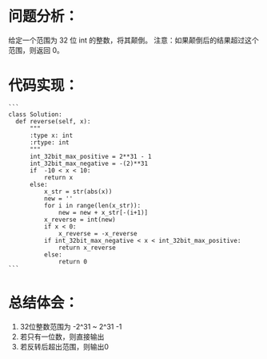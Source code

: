 # 问题分析： 
  给定一个范围为 32 位 int 的整数，将其颠倒。
  注意：如果颠倒后的结果超过这个范围，则返回 0。

# 代码实现：
    ```
    class Solution:
      def reverse(self, x):
          """
          :type x: int
          :rtype: int
          """
          int_32bit_max_positive = 2**31 - 1
          int_32bit_max_negative = -(2)**31
          if  -10 < x < 10:
              return x
          else:
              x_str = str(abs(x))
              new = ''
              for i in range(len(x_str)):
                  new = new + x_str[-(i+1)]
              x_reverse = int(new)
              if x < 0:
                  x_reverse = -x_reverse
              if int_32bit_max_negative < x < int_32bit_max_positive:
                  return x_reverse
              else:
                  return 0
    ```
# 总结体会：
  1. 32位整数范围为 -2^31 ~ 2^31 -1
  2. 若只有一位数，则直接输出
  3. 若反转后超出范围，则输出0

